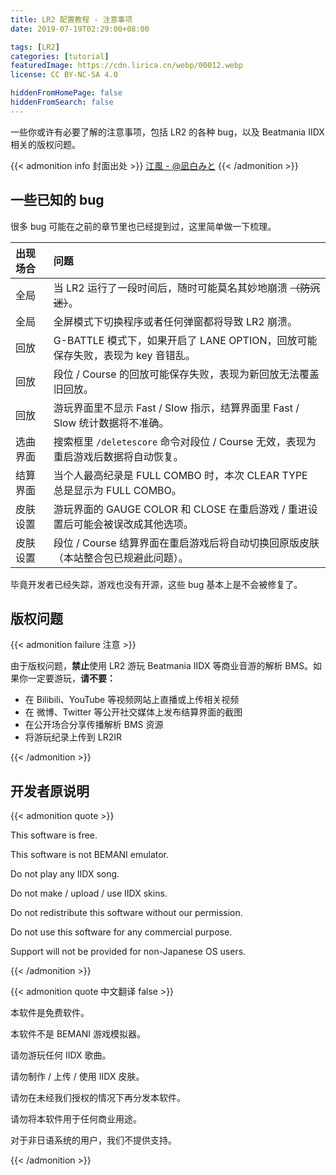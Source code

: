 ```yaml
---
title: LR2 配置教程 - 注意事项
date: 2019-07-19T02:29:00+08:00

tags: [LR2]
categories: [tutorial]
featuredImage: https://cdn.lirica.cn/webp/00012.webp
license: CC BY-NC-SA 4.0

hiddenFromHomePage: false
hiddenFromSearch: false
---
```


一些你或许有必要了解的注意事项，包括 LR2 的各种 bug，以及 Beatmania IIDX 相关的版权问题。

<!--more-->

{{< admonition info 封面出处 >}}
[江風 - @凪白みと](https://www.pixiv.net/artworks/75778049)
{{< /admonition >}}

## 一些已知的 bug

很多 bug 可能在之前的章节里也已经提到过，这里简单做一下梳理。

| 出现场合 | 问题                                                                               |
| :------- | :--------------------------------------------------------------------------------- |
| 全局     | 当 LR2 运行了一段时间后，随时可能莫名其妙地崩溃 ~~（防沉迷）~~。                   |
| 全局     | 全屏模式下切换程序或者任何弹窗都将导致 LR2 崩溃。                                  |
| 回放     | G-BATTLE 模式下，如果开启了 LANE OPTION，回放可能保存失败，表现为 key 音错乱。     |
| 回放     | 段位 / Course 的回放可能保存失败，表现为新回放无法覆盖旧回放。                     |
| 回放     | 游玩界面里不显示 Fast / Slow 指示，结算界面里 Fast / Slow 统计数据将不准确。       |
| 选曲界面 | 搜索框里 `/deletescore` 命令对段位 / Course 无效，表现为重启游戏后数据将自动恢复。 |
| 结算界面 | 当个人最高纪录是 FULL COMBO 时，本次 CLEAR TYPE 总是显示为 FULL COMBO。            |
| 皮肤设置 | 游玩界面的 GAUGE COLOR 和 CLOSE 在重启游戏 / 重进设置后可能会被误改成其他选项。    |
| 皮肤设置 | 段位 / Course 结算界面在重启游戏后将自动切换回原版皮肤（本站整合包已规避此问题）。 |

毕竟开发者已经失踪，游戏也没有开源，这些 bug 基本上是不会被修复了。

## 版权问题

{{< admonition failure 注意 >}}

由于版权问题，**禁止**使用 LR2 游玩 Beatmania IIDX 等商业音游的解析 BMS。如果你一定要游玩，**请不要：**

- 在 Bilibili、YouTube 等视频网站上直播或上传相关视频
- 在 微博、Twitter 等公开社交媒体上发布结算界面的截图
- 在公开场合分享传播解析 BMS 资源
- 将游玩纪录上传到 LR2IR

{{< /admonition >}}

## 开发者原说明

{{< admonition quote >}}

This software is free.

This software is not BEMANI emulator.

Do not play any IIDX song.

Do not make / upload / use IIDX skins.

Do not redistribute this software without our permission.

Do not use this software for any commercial purpose.

Support will not be provided for non-Japanese OS users.

{{< /admonition >}}

{{< admonition quote 中文翻译 false >}}

本软件是免费软件。

本软件不是 BEMANI 游戏模拟器。

请勿游玩任何 IIDX 歌曲。

请勿制作 / 上传 / 使用 IIDX 皮肤。

请勿在未经我们授权的情况下再分发本软件。

请勿将本软件用于任何商业用途。

对于非日语系统的用户，我们不提供支持。

{{< /admonition >}}
